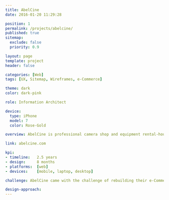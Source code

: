 ```yaml
---
title: AbelCine
date: 2016-01-20 11:29:28

position: 1
permalink: /projects/abelcine/
published: true
sitemap:
  exclude: false
  priority: 0.9

layout: page
template: project
header: false

categories: [Web]
tags: [UX, Sitemap, Wireframes, e-Commerce]

theme: dark
color: dark-pink

role: Information Architect

device:
  type: iPhone
  model: 7
  color: Rose-Gold

overview: AbelCine is professional camera shop and equipment rental-house focused on digital cinema, broadcast, high-speed, VR, and 360° video, as well as optics, audio, lighting, workflows, and post.

link: abelcine.com

kpi:
- timeline:   2.5 years
- design:     8 months
- platforms:  [web]
- devices:    [mobile, laptop, desktop]

challenge: AbelCine came with the challenge of rebuilding their e-Commerce platform from the ground up. Part of its remit was to improve the user experience and include a much cleaner UI that matched their brand and achieved more conversions. The current code and deployment solution also needed revisiting to be scalable and flexible.

design-approach:
---
```

